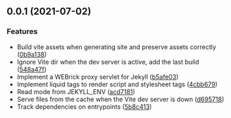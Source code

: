 ## 0.0.1 (2021-07-02)

### Features

* Build vite assets when generating site and preserve assets correctly ([0b9a138](https://github.com/ElMassimo/vite_ruby/commit/0b9a138393a00c96119e42d5a59ac71539d00912))
* Ignore Vite dir when the dev server is active, add the last build ([548a47f](https://github.com/ElMassimo/vite_ruby/commit/548a47f8bbb6f22820083d22d4628d445149ba46))
* Implement a WEBrick proxy servlet for Jekyll ([b5afe03](https://github.com/ElMassimo/vite_ruby/commit/b5afe03b763235c23d9eaf940086d6ddb19399dc))
* Implement liquid tags to render script and stylesheet tags ([4cbb679](https://github.com/ElMassimo/vite_ruby/commit/4cbb679af2625f31954c56b7cda032c896d7e127))
* Read mode from JEKYLL_ENV ([acd7181](https://github.com/ElMassimo/vite_ruby/commit/acd7181c507cd1971f056462f240dec0071acf3b))
* Serve files from the cache when the Vite dev server is down ([d695718](https://github.com/ElMassimo/vite_ruby/commit/d695718b1805211aa8b63c81d140b7212d2347f5))
* Track dependencies on entrypoints ([5b8c413](https://github.com/ElMassimo/vite_ruby/commit/5b8c41336085e24568750bcbc77192f498488f46))



